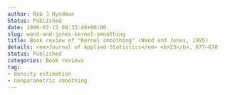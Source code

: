 ```yaml
---
author: Rob J Hyndman
Status: Published
date: 1996-07-15 08:33:49+00:00
slug: wand-and-jones-kernel-smoothing
title: Book review of "Kernel smoothing" (Wand and Jones, 1995)
details: <em>Journal of Applied Statistics</em> <b>23</b>, 677–678
status: Published
categories: Book reviews
tag:
- density estimation
- nonparametric smoothing
---
```

